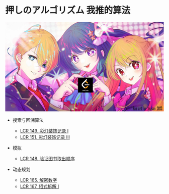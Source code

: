 # 押しのアルゴリズム 我推的算法
![alt text](/hateLeetCode.png)

* 搜索与回溯算法
    + [LCR 149. 彩灯装饰记录 I](/搜索与回溯算法/LCR%20149.%20彩灯装饰记录%20I.md)
    + [LCR 151. 彩灯装饰记录 III](/搜索与回溯算法/LCR%20151.%20彩灯装饰记录%20III.md)

* 模拟
    + [LCR 148. 验证图书取出顺序](/模拟/LCR%20148.%20验证图书取出顺序.md)

* 动态规划
    + [LCR 165. 解密数字](/动态规划/LCR%20165.%20解密数字.md)
    + [LCR 167. 招式拆解 I](/动态规划/LCR%20167.%20招式拆解%20I.md)